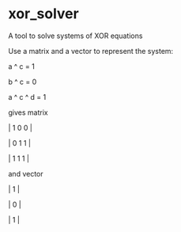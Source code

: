 # xor_solver
A tool to solve systems of XOR equations

Use a matrix and a vector to represent the system:


a ^ c = 1

b ^ c = 0

a ^ c ^ d = 1

gives matrix 

| 1  0  0 |

| 0  1  1 |

| 1  1  1 |

and vector

| 1 |

| 0 |

| 1 |
